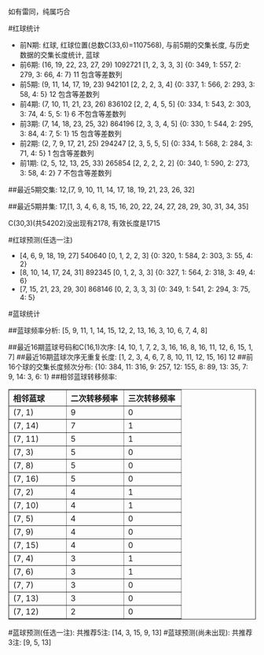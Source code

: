 <!-- 
.. title: 双色球2011132期(2011-11-10)数据分析报告
.. slug: slott-2011132-2011-11-10-report
.. date: 2011-11-11 08:00:00 UTC+08:00
.. tags: Lottery
.. link: 
.. description: 
.. type: text
-->

如有雷同，纯属巧合

<!-- TEASER_END-->

#红球统计

- 前N期: 红球, 红球位置(总数C(33,6)=1107568), 与前5期的交集长度, 与历史数据的交集长度统计, 蓝球
- 前6期: (16, 19, 22, 23, 27, 29) 1092721 [1, 2, 3, 3, 3] {0: 349, 1: 557, 2: 279, 3: 66, 4: 7} 11 包含等差数列
- 前5期: (9, 11, 14, 17, 19, 23) 942101 [2, 2, 2, 3, 4] {0: 337, 1: 566, 2: 293, 3: 58, 4: 5} 12 包含等差数列
- 前4期: (7, 10, 11, 21, 23, 26) 836102 [2, 2, 4, 5, 5] {0: 334, 1: 543, 2: 303, 3: 74, 4: 5, 5: 1} 6 不包含等差数列
- 前3期: (7, 14, 18, 23, 25, 32) 864196 [2, 3, 3, 4, 5] {0: 330, 1: 544, 2: 295, 3: 84, 4: 7, 5: 1} 15 包含等差数列
- 前2期: (2, 7, 9, 17, 21, 25) 294247 [2, 3, 5, 5, 5] {0: 334, 1: 568, 2: 284, 3: 71, 4: 5} 1 包含等差数列
- 前1期: (2, 5, 12, 13, 25, 33) 265854 [2, 2, 2, 2, 2] {0: 340, 1: 590, 2: 273, 3: 58, 4: 2} 7 不包含等差数列

##最近5期交集:
12,[7, 9, 10, 11, 14, 17, 18, 19, 21, 23, 26, 32]

##最近5期并集:
17,[1, 3, 4, 6, 8, 15, 16, 20, 22, 24, 27, 28, 29, 30, 31, 34, 35]

C(30,3)(共54202)没出现有2178, 
有效长度是1715

#红球预测(任选一注)

- [4, 6, 9, 18, 19, 27] 540640 [0, 1, 2, 2, 3] {0: 320, 1: 584, 2: 303, 3: 55, 4: 2}
- [8, 10, 14, 17, 24, 31] 892345 [0, 1, 2, 3, 3] {0: 327, 1: 564, 2: 318, 3: 49, 4: 6}
- [7, 15, 21, 23, 29, 30] 868146 [0, 2, 3, 3, 3] {0: 349, 1: 541, 2: 294, 3: 75, 4: 5}

#蓝球统计

##蓝球频率分析:
[5, 9, 11, 1, 14, 15, 12, 2, 13, 16, 3, 10, 6, 7, 4, 8]

##最近16期蓝球号码和C(16,1)次序:
[4, 10, 1, 7, 2, 3, 16, 16, 8, 16, 11, 12, 6, 15, 1, 7]
##最近16期蓝球次序无重复长度:
[1, 2, 3, 4, 6, 7, 8, 10, 11, 12, 15, 16] 12
##前16个球的交集长度频次分布:
{10: 384, 11: 316, 9: 257, 12: 155, 8: 89, 13: 35, 7: 9, 14: 3, 6: 1}
##相邻蓝球转移频率:
<table border="1" class="table table-striped dataframe">
  <thead>
    <tr style="text-align: left;">
      <th style="min-width: 100px;">相邻蓝球</th>
      <th style="min-width: 100px;">二次转移频率</th>
      <th style="min-width: 100px;">三次转移频率</th>
    </tr>
  </thead>
  <tbody>
    <tr>
      <td>  (7, 1)</td>
      <td> 9</td>
      <td> 0</td>
    </tr>
    <tr>
      <td> (7, 14)</td>
      <td> 7</td>
      <td> 1</td>
    </tr>
    <tr>
      <td> (7, 11)</td>
      <td> 5</td>
      <td> 1</td>
    </tr>
    <tr>
      <td>  (7, 3)</td>
      <td> 5</td>
      <td> 0</td>
    </tr>
    <tr>
      <td>  (7, 8)</td>
      <td> 5</td>
      <td> 0</td>
    </tr>
    <tr>
      <td> (7, 16)</td>
      <td> 5</td>
      <td> 0</td>
    </tr>
    <tr>
      <td>  (7, 2)</td>
      <td> 4</td>
      <td> 1</td>
    </tr>
    <tr>
      <td> (7, 10)</td>
      <td> 4</td>
      <td> 1</td>
    </tr>
    <tr>
      <td>  (7, 5)</td>
      <td> 4</td>
      <td> 0</td>
    </tr>
    <tr>
      <td>  (7, 9)</td>
      <td> 4</td>
      <td> 0</td>
    </tr>
    <tr>
      <td> (7, 15)</td>
      <td> 4</td>
      <td> 0</td>
    </tr>
    <tr>
      <td>  (7, 4)</td>
      <td> 3</td>
      <td> 1</td>
    </tr>
    <tr>
      <td>  (7, 6)</td>
      <td> 3</td>
      <td> 1</td>
    </tr>
    <tr>
      <td>  (7, 7)</td>
      <td> 3</td>
      <td> 0</td>
    </tr>
    <tr>
      <td> (7, 13)</td>
      <td> 3</td>
      <td> 0</td>
    </tr>
    <tr>
      <td> (7, 12)</td>
      <td> 2</td>
      <td> 0</td>
    </tr>
  </tbody>
</table>
#蓝球预测(任选一注):
共推荐5注: [14, 3, 15, 9, 13]
#蓝球预测(尚未出现):
共推荐3注: [9, 5, 13]

